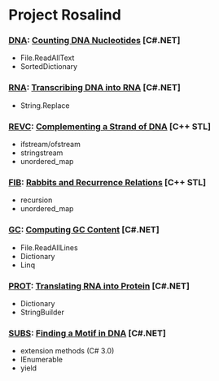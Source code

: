 # Project Rosalind
### [DNA](DNA): [Counting DNA Nucleotides](http://rosalind.info/problems/dna/) [C#.NET]
* File.ReadAllText
* SortedDictionary
### [RNA](RNA): [Transcribing DNA into RNA](http://rosalind.info/problems/rna/) [C#.NET]
* String.Replace
### [REVC](REVC): [Complementing a Strand of DNA](http://rosalind.info/problems/revc/) [C++ STL]
* ifstream/ofstream
* stringstream
* unordered_map
### [FIB](FIB): [Rabbits and Recurrence Relations](http://rosalind.info/problems/fib/) [C++ STL]
* recursion
* unordered_map
### [GC](GC): [Computing GC Content](http://rosalind.info/problems/gc/) [C#.NET]
* File.ReadAllLines
* Dictionary
* Linq
### [PROT](PROT): [Translating RNA into Protein](http://rosalind.info/problems/prot/) [C#.NET]
* Dictionary
* StringBuilder
### [SUBS](SUBS): [Finding a Motif in DNA](http://rosalind.info/problems/subs/) [C#.NET]
* extension methods (C# 3.0)
* IEnumerable
* yield
